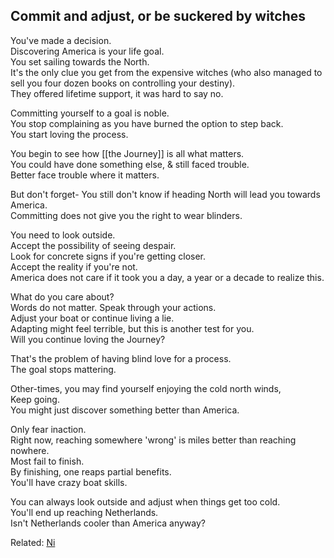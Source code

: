 ## Commit and adjust, or be suckered by witches

You've made a decision.  
Discovering America is your life goal.  
You set sailing towards the North.  
It's the only clue you get from the expensive witches (who also managed to sell you four dozen books on controlling your destiny).  
They offered lifetime support, it was hard to say no.

Committing yourself to a goal is noble.  
You stop complaining as you have burned the option to step back.  
You start loving the process.

You begin to see how [[the Journey]] is all what matters.   
You could have done something else, & still faced trouble.   
Better face trouble where it matters.

But don't forget- You still don't know if heading North will lead you towards America.  
Committing does not give you the right to wear blinders.

You need to look outside.  
Accept the possibility of seeing despair.   
Look for concrete signs if you're getting closer.  
Accept the reality if you're not.   
America does not care if it took you a day, a year or a decade to realize this.  

What do you care about?  
Words do not matter. Speak through your actions.  
Adjust your boat or continue living a lie.  
Adapting might feel terrible, but this is another test for you.  
Will you continue loving the Journey?

That's the problem of having blind love for a process.  
The goal stops mattering.  

Other-times, you may find yourself enjoying the cold north winds,   
Keep going.  
You might just discover something better than America.  

Only fear inaction.  
Right now, reaching somewhere 'wrong' is miles better than reaching nowhere.  
Most fail to finish.  
By finishing, one reaps partial benefits.   
You'll have crazy boat skills.  

You can always look outside and adjust when things get too cold.  
You'll end up reaching Netherlands.  
Isn't Netherlands cooler than America anyway?  

Related: [Ni](https://briddhesh.com/2022/06/06/Ni.html)
